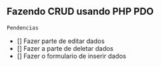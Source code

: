 ## Fazendo CRUD usando PHP PDO

` Pendencias `

- [] Fazer parte de editar dados
- [] Fazer a parte de deletar dados
- [] Fazer o formulario de inserir dados